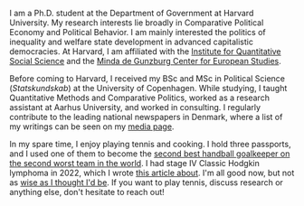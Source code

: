 I am a Ph.D. student at the Department of Government at Harvard University. My research interests lie broadly in Comparative Political Economy and Political Behavior. I am mainly interested the politics of inequality and welfare state development in advanced capitalistic democracies. At Harvard, I am affiliated with the [Institute for Quantitative Social Science](https://www.iq.harvard.edu/) and the [Minda de Gunzburg Center for European Studies](https://ces.fas.harvard.edu/). 

Before coming to Harvard, I received my BSc and MSc in Political Science (_Statskundskab_) at the University of Copenhagen. While studying, I taught Quantitative Methods and Comparative Politics, worked as a research assistant at Aarhus University, and worked in consulting. I regularly contribute to the leading national newspapers in Denmark, where a list of my writings can be seen on my [media page](https://marchvidkjaer.github.io//media/). 

In my spare time, I enjoy playing tennis and cooking. I hold three passports, and I used one of them to become the [second best handball goalkeeper on the second worst team in the world](https://en.wikipedia.org/wiki/2019_Men%27s_Junior_World_Handball_Championship). I had stage IV Classic Hodgkin lymphoma in 2022, which I wrote [this article about](https://www.berlingske.dk/kronikker/fremskridt-bliver-konkret-naar-man-faar-kraeft-som-22-aarig). I'm all good now, but not as [wise as I thought I'd be](http://medandreord.dk/jeg-troede-at-jeg-ville-blive-klogere/). If you want to play tennis, discuss research or anything else, don't hesitate to reach out!

